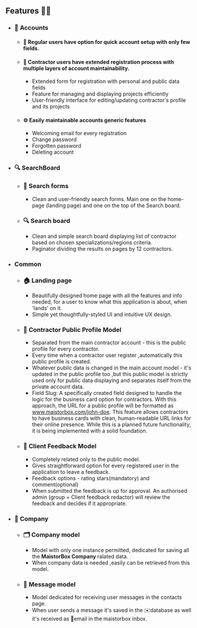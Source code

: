 ## Features 🧑‍💻

- ### 🪪 Accounts

	- #### 👤 Regular users have option for quick account setup with only few fields.

	- #### 👷 Contractor users have extended registration process with multiple layers of account maintainability.
		- Extended form for registration with personal and public data fields
		- Feature for managing and displaying projects efficiently
		- User-friendly interface for editing/updating contractor's profile and its projects

	- #### ⚙️ Easily maintainable accounts generic features
		- Welcoming email for every registration
		- Change password
		- Forgotten password
		- Deleting account

- ### 🔍 SearchBoard

	- ### 📜 Search forms
		- Clean and user-friendly search forms. Main one on the home-page (landing page) and one on the top of the
		  Search board.

	- ### 🔍 Search board
		- Clean and simple search board displaying list of contractor based on chosen specializations/regions criteria.
		- Paginator dividing the results on pages by 12 contractors.

- ### Common

	- ### 🏠 Landing page
		- Beautifully designed home page with all the features and info needed, for a user to know what this application
		  is about, when 'lands' on it.
		- Simple yet thoughtfully-styled UI and intuitive UX design.

	- ### 👷 Contractor Public Profile Model
		- Separated from the main contractor account - this is the public profile for every contractor.
		- Every time when a contractor user register ,automatically this public profile is created.
		- Whatever public data is changed in the main account model - it's updated in the public profile too ,but this
		  public model is strictly used only for public data displaying and separates itself from the private account
		  data.
		- Field Slug: A specifically created field designed to handle the logic for the business card option for
		  contractors. With this approach, the URL for a public profile will be formatted
		  as www.maistorbox.com/john-doe.
		  This feature allows contractors to have business cards with clean, human-readable URL links for their online
		  presence. While this is a planned future functionality, it is being implemented with a solid foundation.

	- ### 📝 Client Feedback Model
		- Completely related only to the public model.
		- Gives straightforward option for every registered user in the application to leave a feedback.
		- Feedback options - rating stars(mandatory) and comment(optional)
		- When submitted the feedback is up for approval. An authorised admin (group = Client feedback redactor) will
		  review the feedback and decides if it appropriate.

- ### 🏢 Company

	- ### 🗂️ Company model
		- Model with only one instance permitted, dedicated for saving all the **MaistorBox Company** ralated data.
		- When company data is needed ,easily can be retrieved from this model.

	- ### 📨 Message model
		- Model dedicated for receiving user messages in the contacts page.
		- When user sends a message it's saved in the ✉️database as well it's received as 📧email in the maistorbox
		  inbox.